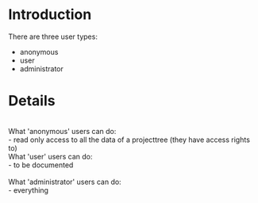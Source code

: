 # Introduction #

There are three user types:
- anonymous
- user
- administrator


# Details #
<br />
What 'anonymous' users can do:<br />
- read only access to all the data of a projecttree (they have access rights to)
<br />
What 'user' users can do:<br>
- to be documented<br />
<br />
What 'administrator' users can do:<br>
- everything<br />